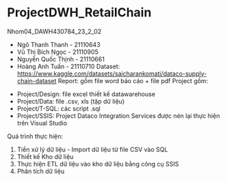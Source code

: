 # ProjectDWH_RetailChain
Nhom04_DAWH430784_23_2_02
- Ngô Thanh Thanh - 21110643
- Vũ Thị Bích Ngọc - 21110905
- Nguyễn Quốc Thịnh - 21110661
- Hoàng Anh Tuấn - 21110710
Dataset: https://www.kaggle.com/datasets/saicharankomati/dataco-supply-chain-dataset 
Report: gồm file word báo cáo + file pdf
Project gồm:
+ Project/Design: file excel thiết kế datawarehouse
+ Project/Data: file .csv, xls (tập dữ liệu)
+ Project/T-SQL: các script .sql
+ Project/SSIS: Project Dataco Integration Services được nén lại thực hiện trên Visual Studio

Quá trình thực hiện:
1. Tiền xử lý dữ liệu - Import dữ liệu từ file CSV vào SQL
2. Thiết kế Kho dữ liệu
3. Thực hiện ETL dữ liệu vào kho dữ liệu bằng công cụ SSIS
4. Phân tích dữ liệu
